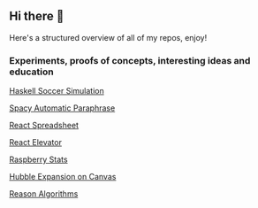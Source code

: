 ## Hi there 👋

Here's a structured overview of all of my repos, enjoy!

### Experiments, proofs of concepts, interesting ideas and education

[Haskell Soccer Simulation](https://github.com/lukigarazus/haskell-soccer-simulation)

[Spacy Automatic Paraphrase](https://github.com/lukigarazus/automatic-paraphrase)

[React Spreadsheet](https://github.com/lukigarazus/react-mobx-spreadsheet)

[React Elevator](https://github.com/lukigarazus/elevator)

[Raspberry Stats](https://github.com/lukigarazus/raspberry-stats)

[Hubble Expansion on Canvas](https://github.com/lukigarazus/hubble-expansion)

[Reason Algorithms](https://github.com/lukigarazus/reason-algorithms)

<!--
**lukigarazus/lukigarazus** is a ✨ _special_ ✨ repository because its `README.md` (this file) appears on your GitHub profile.

Here are some ideas to get you started:

- 🔭 I’m currently working on ...
- 🌱 I’m currently learning ...
- 👯 I’m looking to collaborate on ...
- 🤔 I’m looking for help with ...
- 💬 Ask me about ...
- 📫 How to reach me: ...
- 😄 Pronouns: ...
- ⚡ Fun fact: ...
-->
